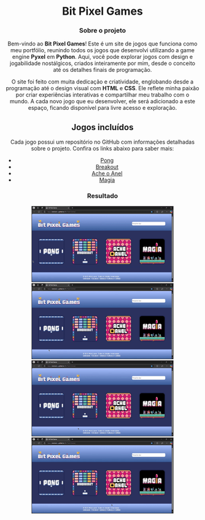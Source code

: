 <div align="center">
 
# Bit Pixel Games

### Sobre o projeto
Bem-vindo ao **Bit Pixel Games**! Este é um site de jogos que funciona como meu portfólio, reunindo todos os jogos que desenvolvi utilizando a game engine **Pyxel** em **Python**. Aqui, você pode explorar jogos com design e jogabilidade nostálgicos, criados inteiramente por mim, desde o conceito até os detalhes finais de programação.

O site foi feito com muita dedicação e criatividade, englobando desde a programação até o design visual com **HTML** e **CSS**. Ele reflete minha paixão por criar experiências interativas e compartilhar meu trabalho com o mundo. A cada novo jogo que eu desenvolver, ele será adicionado a este espaço, ficando disponível para livre acesso e exploração.

## Jogos incluídos

Cada jogo possui um repositório no GitHub com informações detalhadas sobre o projeto. Confira os links abaixo para saber mais:  
- [Pong](https://github.com/abelarduu/pong)  
- [Breakout](https://github.com/abelarduu/breakout)  
- [Ache o Anel](https://github.com/abelarduu/ache-o-anel)  
- [Magia](https://github.com/abelarduu/magia)

### Resultado
<img src="img/Pong.gif" type="image/gif" alt="Gameplay do Pong" width=370px>
<img src="img/Breakout.gif" type="image/gif" alt="Gameplay do Breakout" width=370px>
<img src="img/Ache-O-Anel.gif" type="image/gif" alt="Gameplay do Ache O Anel" width=370px>
<img src="img/Magia.gif" type="image/gif" alt="Gameplay do Magia" width=370px>
</div>
